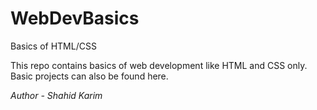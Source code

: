 # WebDevBasics
Basics of HTML/CSS

This repo contains basics of web development like HTML and CSS only.
Basic projects can also be found here.

<i>Author - Shahid Karim</i>
